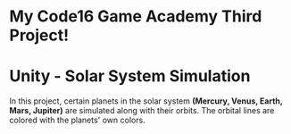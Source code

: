 # My Code16 Game Academy Third Project!

# Unity - Solar System Simulation

In this project, certain planets in the solar system **(Mercury, Venus, Earth, Mars, Jupiter)** are simulated along with their orbits. The orbital lines are colored with the planets' own colors.
